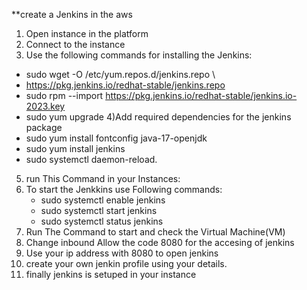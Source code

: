 **create  a Jenkins in the aws
1) Open instance in the platform
2) Connect to the instance
3) Use the following commands for installing the Jenkins:
  * sudo wget -O /etc/yum.repos.d/jenkins.repo \
  * https://pkg.jenkins.io/redhat-stable/jenkins.repo
  * sudo rpm --import https://pkg.jenkins.io/redhat-stable/jenkins.io-2023.key
  * sudo yum upgrade
4)Add required dependencies for the jenkins package
  * sudo yum install fontconfig java-17-openjdk
  * sudo yum install jenkins
  * sudo systemctl daemon-reload.
5) run This Command in your Instances:
6) To start the Jenkkins use Following commands:
   * sudo systemctl enable jenkins
   * sudo systemctl start jenkins
   * sudo systemctl status jenkins
7) Run The Command to start and check the Virtual Machine(VM)
8) Change inbound  Allow the  code 8080 for the accesing of jenkins
9) Use your ip address with 8080 to open jenkins
10) create your own jenkin profile using your details. 
11) finally jenkins is setuped in your instance
